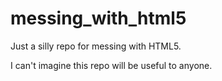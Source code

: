 messing_with_html5
==================

Just a silly repo for messing with HTML5.

I can't imagine this repo will be useful to anyone.
